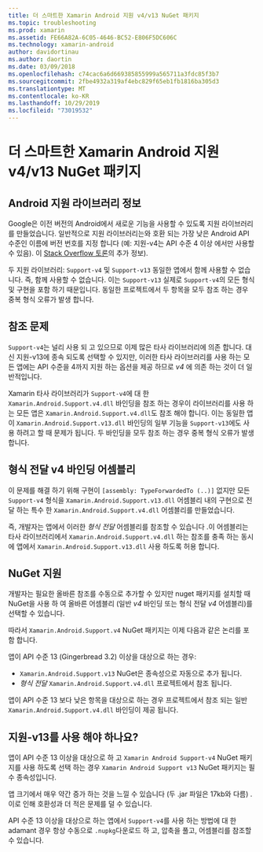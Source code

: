 ```yaml
---
title: 더 스마트한 Xamarin Android 지원 v4/v13 NuGet 패키지
ms.topic: troubleshooting
ms.prod: xamarin
ms.assetid: FE66A82A-6C05-4646-BC52-E806F5DC606C
ms.technology: xamarin-android
author: davidortinau
ms.author: daortin
ms.date: 03/09/2018
ms.openlocfilehash: c74cac6a6d669385855999a565711a3fdc85f3b7
ms.sourcegitcommit: 2fbe4932a319af4ebc829f65eb1fb1816ba305d3
ms.translationtype: MT
ms.contentlocale: ko-KR
ms.lasthandoff: 10/29/2019
ms.locfileid: "73019532"
---
```

# <a name="smarter-xamarin-android-support-v4--v13-nuget-packages"></a>더 스마트한 Xamarin Android 지원 v4/v13 NuGet 패키지

## <a name="about-the-android-support-libraries"></a>Android 지원 라이브러리 정보

Google은 이전 버전의 Android에서 새로운 기능을 사용할 수 있도록 지원 라이브러리를 만들었습니다. 일반적으로 지원 라이브러리는와 호환 되는 가장 낮은 Android API 수준인 이름에 버전 번호를 지정 합니다 (예: 지원-v4는 API 수준 4 이상 에서만 사용할 수 있음). 이 [Stack Overflow 토론](https://stackoverflow.com/questions/9926403/android-support-package-compatibility-library-use-v4-or-v13)의 추가 정보). 

두 지원 라이브러리: `Support-v4` 및 `Support-v13` 동일한 앱에서 함께 사용할 수 없습니다. 즉, 함께 사용할 수 없습니다. 이는 `Support-v13` 실제로 `Support-v4`의 모든 형식 및 구현을 포함 하기 때문입니다. 동일한 프로젝트에서 두 항목을 모두 참조 하는 경우 중복 형식 오류가 발생 합니다.

## <a name="problems-with-referencing"></a>참조 문제

`Support-v4`는 널리 사용 되 고 있으므로 이제 많은 타사 라이브러리에 의존 합니다. 대신 지원-v13에 종속 되도록 선택할 수 있지만, 이러한 타사 라이브러리를 사용 하는 모든 앱에는 API 수준을 4까지 지원 하는 옵션을 제공 하므로 _v4_ 에 의존 하는 것이 더 일반적입니다.

Xamarin 타사 라이브러리가 `Support-v4`에 대 한 `Xamarin.Android.Support.v4.dll` 바인딩을 참조 하는 경우이 라이브러리를 사용 하는 모든 앱은 `Xamarin.Android.Support.v4.dll`도 참조 해야 합니다. 이는 동일한 앱이 `Xamarin.Android.Support.v13.dll` 바인딩의 일부 기능을 `Support-v13`에도 사용 하려고 할 때 문제가 됩니다. 두 바인딩을 모두 참조 하는 경우 중복 형식 오류가 발생 합니다.

## <a name="type-forwarded-v4-binding-assembly"></a>형식 전달 v4 바인딩 어셈블리

이 문제를 해결 하기 위해 구현이 `[assembly: TypeForwardedTo (..)]` 없지만 모든 `Support-v4` 형식을 `Xamarin.Android.Support.v13.dll` 어셈블리 내의 구현으로 전달 하는 특수 한 `Xamarin.Android.Support.v4.dll` 어셈블리를 만들었습니다.

즉, 개발자는 앱에서 이러한 _형식 전달_ 어셈블리를 참조할 수 있습니다 .이 어셈블리는 타사 라이브러리에서 `Xamarin.Android.Support.v4.dll` 하는 참조를 충족 하는 동시에 앱에서 `Xamarin.Android.Support.v13.dll` 사용 하도록 허용 합니다.

## <a name="nuget-assistance"></a>NuGet 지원

개발자는 필요한 올바른 참조를 수동으로 추가할 수 있지만 nuget 패키지를 설치할 때 NuGet을 사용 하 여 올바른 어셈블리 (일반 _v4_ 바인딩 또는 형식 전달 _v4_ 어셈블리)를 선택할 수 있습니다.

따라서 `Xamarin.Android.Support.v4` NuGet 패키지는 이제 다음과 같은 논리를 포함 합니다.

앱이 API 수준 13 (Gingerbread 3.2) 이상을 대상으로 하는 경우:

* `Xamarin.Android.Support.v13` NuGet은 종속성으로 자동으로 추가 됩니다.
* _형식 전달_ `Xamarin.Android.Support.v4.dll` 프로젝트에서 참조 됩니다.

앱이 API 수준 13 보다 낮은 항목을 대상으로 하는 경우 프로젝트에서 참조 되는 일반 `Xamarin.Android.Support.v4.dll` 바인딩이 제공 됩니다.

## <a name="do-i-have-to-use-support-v13"></a>지원-v13를 사용 해야 하나요?

앱이 API 수준 13 이상을 대상으로 하 고 `Xamarin Android Support-v4` NuGet 패키지를 사용 하도록 선택 하는 경우 `Xamarin Android Support v13` NuGet 패키지는 필수 종속성입니다.

앱 크기에서 매우 약간 증가 하는 것을 느낄 수 있습니다 (두 .jar 파일은 17kb와 다름) .이로 인해 호환성과 더 적은 문제를 덜 수 있습니다.

API 수준 13 이상을 대상으로 하는 앱에서 `Support-v4`를 사용 하는 방법에 대 한 adamant 경우 항상 수동으로 `.nupkg`다운로드 하 고, 압축을 풀고, 어셈블리를 참조할 수 있습니다.

